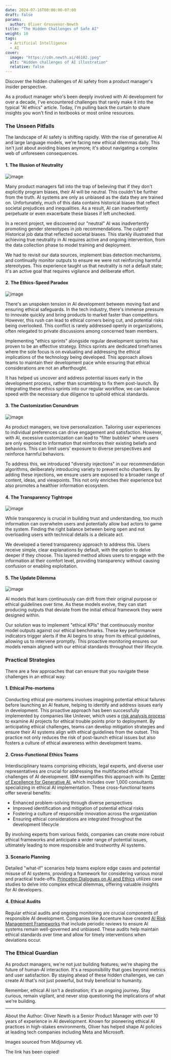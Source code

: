 ```yaml
---
date: 2024-07-16T00:00:00-07:00
draft: false
params:
  author: Oliver Grosvenor-Newth
title: "The Hidden Challenges of Safe AI"
weight: 10
tags: 
  - Artificial Intelligence
  - AI
cover:
  image: "https://cdn.newth.ai/46102.jpeg"
  alt: "Hidden challenges of AI illustration"
  relative: false
---
```

Discover the hidden challenges of AI safety from a product manager's insider perspective.

As a product manager who's been deeply involved with AI development for over a decade, I've encountered challenges that rarely make it into the typical "AI ethics" article. Today, I'm pulling back the curtain to share insights you won't find in textbooks or most online resources.

### The Unseen Pitfalls

The landscape of AI safety is shifting rapidly. With the rise of generative AI and large language models, we're facing new ethical dilemmas daily. This isn't just about avoiding biases anymore; it's about navigating a complex web of unforeseen consequences.

#### 1. The Illusion of Neutrality

![image](https://newth.ai/content/images/2024/07/trapped-mirror.webp)

Many product managers fall into the trap of believing that if they don't explicitly program biases, their AI will be neutral. This couldn't be further from the truth. AI systems are only as unbiased as the data they are trained on. Unfortunately, much of this data contains historical biases that reflect societal prejudices and inequalities. As a result, AI can inadvertently perpetuate or even exacerbate these biases if left unchecked.

In a recent project, we discovered our "neutral" AI was inadvertently promoting gender stereotypes in job recommendations. The culprit? Historical job data that reflected societal biases. This starkly illustrated that achieving true neutrality in AI requires active and ongoing intervention, from the data collection phase to model training and deployment.

We had to revisit our data sources, implement bias detection mechanisms, and continually monitor outputs to ensure we were not reinforcing harmful stereotypes. This experience taught us that neutrality is not a default state; it's an active goal that requires vigilance and deliberate effort.

#### 2. The Ethics-Speed Paradox

![image](https://newth.ai/content/images/2024/07/judge.png)

There's an unspoken tension in AI development between moving fast and ensuring ethical safeguards. In the tech industry, there's immense pressure to innovate quickly and bring products to market faster than competitors. However, this rush can lead to ethical corners being cut, and potential risks being overlooked. This conflict is rarely addressed openly in organizations, often relegated to private discussions among concerned team members.

Implementing "ethics sprints" alongside regular development sprints has proven to be an effective strategy. Ethics sprints are dedicated timeframes where the sole focus is on evaluating and addressing the ethical implications of the technology being developed. This approach allows teams to maintain their development pace while ensuring that ethical considerations are not an afterthought.

It has helped us uncover and address potential issues early in the development process, rather than scrambling to fix them post-launch. By integrating these ethics sprints into our regular workflow, we can balance speed with the necessary due diligence to uphold ethical standards.

#### 3. The Customization Conundrum

![image](https://newth.ai/content/images/2024/07/customization.webp)

As product managers, we love personalization. Tailoring user experiences to individual preferences can drive engagement and satisfaction. However, with AI, excessive customization can lead to "filter bubbles" where users are only exposed to information that reinforces their existing beliefs and behaviors. This can limit users' exposure to diverse perspectives and reinforce harmful behaviors.

To address this, we introduced "diversity injections" in our recommendation algorithms, deliberately introducing variety to prevent echo chambers. By adding these injections, we ensure users are exposed to a broader range of content, ideas, and viewpoints. This not only enriches their experience but also promotes a healthier information ecosystem.

#### 4. The Transparency Tightrope

![image](https://newth.ai/content/images/2024/07/tightrope.webp)

While transparency is crucial in building trust and understanding, too much information can overwhelm users and potentially allow bad actors to game the system. Finding the right balance between being open and not overloading users with technical details is a delicate act.

We developed a tiered transparency approach to address this. Users receive simple, clear explanations by default, with the option to delve deeper if they choose. This layered method allows users to engage with the information at their comfort level, providing transparency without causing confusion or enabling exploitation.

#### 5. The Update Dilemma

![image](https://newth.ai/content/images/2024/07/o1v3r_An_abstract_crossroads_where_a_figure_is_stretched_betwee_6d80e46d-13d4-43c4-a6e8-c65f503d8b8f.png)

AI models that learn continuously can drift from their original purpose or ethical guidelines over time. As these models evolve, they can start producing outputs that deviate from the initial ethical framework they were designed within.

Our solution was to implement "ethical KPIs" that continuously monitor model outputs against our ethical benchmarks. These key performance indicators trigger alerts if the AI begins to stray from its ethical guidelines, allowing us to intervene promptly. This proactive monitoring ensures our models remain aligned with our ethical standards throughout their lifecycle.

### Practical Strategies

There are a few approaches that can ensure that you navigate these challenges in an ethical way:

#### 1. Ethical Pre-mortems

Conducting ethical pre-mortems involves imagining potential ethical failures before launching an AI feature, helping to identify and address issues early in development. This proactive approach has been successfully implemented by companies like Unilever, which uses a [risk analysis process](https://sloanreview.mit.edu/article/ai-ethics-at-unilever-from-policy-to-process/?ref=newth.ai) to examine AI projects for ethical trouble points prior to deployment. By anticipating ethical challenges, teams can develop mitigation strategies and ensure their AI systems align with ethical guidelines from the outset. This practice not only reduces the risk of post-launch ethical issues but also fosters a culture of ethical awareness within development teams.

#### 2. Cross-Functional Ethics Teams

Interdisciplinary teams comprising ethicists, legal experts, and diverse user representatives are crucial for addressing the multifaceted ethical challenges of AI development. IBM exemplifies this approach with its [Center of Excellence for Generative AI](https://www.ibm.com/blog/announcement/ibm-consulting-unveils-center-of-excellence-for-generative-ai/?ref=newth.ai), which includes over 1,000 consultants specializing in ethical AI implementation. These cross-functional teams offer several benefits:

-   Enhanced problem-solving through diverse perspectives
-   Improved identification and mitigation of potential ethical risks
-   Fostering a culture of responsible innovation across the organization
- Ensuring ethical considerations are integrated throughout the development lifecycle

By involving experts from various fields, companies can create more robust ethical frameworks and anticipate a wider range of potential issues, ultimately leading to more responsible and trustworthy AI systems.

#### ****3. Scenario Planning****

Detailed "what-if" scenarios help teams explore edge cases and potential misuse of AI systems, providing a framework for considering various moral and practical trade-offs. [Princeton Dialogues on AI and Ethics](https://aiethics.princeton.edu/case-studies/?ref=newth.ai) utilizes case studies to delve into complex ethical dilemmas, offering valuable insights for AI developers.

#### ****4. Ethical Audits****

Regular ethical audits and ongoing monitoring are crucial components of responsible AI development. Companies like Accenture have created [AI Risk Management Frameworks](https://hbr.org/2020/10/a-practical-guide-to-building-ethical-ai?ref=newth.ai) that include periodic reviews to ensure AI systems remain well-governed and unbiased. These audits help maintain ethical standards over time and allow for timely interventions when deviations occur. 

### The Ethical Guardian

As product managers, we're not just building features; we're shaping the future of human-AI interaction. It's a responsibility that goes beyond metrics and user satisfaction. By staying ahead of these hidden challenges, we can create AI that's not just powerful, but truly beneficial to humanity.

Remember, ethical AI isn't a destination; it's an ongoing journey. Stay curious, remain vigilant, and never stop questioning the implications of what we're building.

------------------------------------------------------------------------

About the Author: Oliver Newth is a Senior Product Manager with over 10 years of experience in AI development. Known for pioneering ethical AI practices in high-stakes environments, Oliver has helped shape AI policies at leading tech companies including Meta and Microsoft.

Images sourced from Midjourney v6.

The link has been copied!